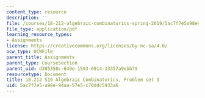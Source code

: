 ```yaml
---
content_type: resource
description: ''
file: /courses/18-212-algebraic-combinatorics-spring-2019/5ac7f7e5a98e94aa57e5c70ddc5933a6_MIT18_212S19_pset3.pdf
file_type: application/pdf
learning_resource_types:
- Assignments
license: https://creativecommons.org/licenses/by-nc-sa/4.0/
ocw_type: OCWFile
parent_title: Assignments
parent_type: CourseSection
parent_uid: d385350c-649e-1593-6914-33357a9ebb79
resourcetype: Document
title: 18.212 S19 Algebraic Combinatorics, Problem set 3
uid: 5ac7f7e5-a98e-94aa-57e5-c70ddc5933a6
---
```

